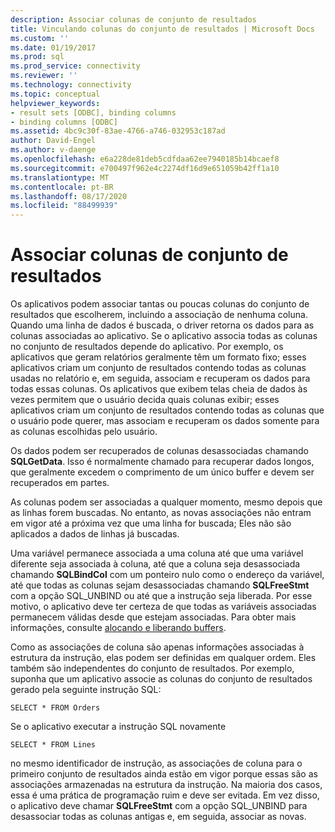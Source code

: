 ```yaml
---
description: Associar colunas de conjunto de resultados
title: Vinculando colunas do conjunto de resultados | Microsoft Docs
ms.custom: ''
ms.date: 01/19/2017
ms.prod: sql
ms.prod_service: connectivity
ms.reviewer: ''
ms.technology: connectivity
ms.topic: conceptual
helpviewer_keywords:
- result sets [ODBC], binding columns
- binding columns [ODBC]
ms.assetid: 4bc9c30f-83ae-4766-a746-032953c187ad
author: David-Engel
ms.author: v-daenge
ms.openlocfilehash: e6a228de81deb5cdfdaa62ee7940185b14bcaef8
ms.sourcegitcommit: e700497f962e4c2274df16d9e651059b42ff1a10
ms.translationtype: MT
ms.contentlocale: pt-BR
ms.lasthandoff: 08/17/2020
ms.locfileid: "88499939"
---
```

# <a name="binding-result-set-columns"></a>Associar colunas de conjunto de resultados
Os aplicativos podem associar tantas ou poucas colunas do conjunto de resultados que escolherem, incluindo a associação de nenhuma coluna. Quando uma linha de dados é buscada, o driver retorna os dados para as colunas associadas ao aplicativo. Se o aplicativo associa todas as colunas no conjunto de resultados depende do aplicativo. Por exemplo, os aplicativos que geram relatórios geralmente têm um formato fixo; esses aplicativos criam um conjunto de resultados contendo todas as colunas usadas no relatório e, em seguida, associam e recuperam os dados para todas essas colunas. Os aplicativos que exibem telas cheia de dados às vezes permitem que o usuário decida quais colunas exibir; esses aplicativos criam um conjunto de resultados contendo todas as colunas que o usuário pode querer, mas associam e recuperam os dados somente para as colunas escolhidas pelo usuário.  
  
 Os dados podem ser recuperados de colunas desassociadas chamando **SQLGetData**. Isso é normalmente chamado para recuperar dados longos, que geralmente excedem o comprimento de um único buffer e devem ser recuperados em partes.  
  
 As colunas podem ser associadas a qualquer momento, mesmo depois que as linhas forem buscadas. No entanto, as novas associações não entram em vigor até a próxima vez que uma linha for buscada; Eles não são aplicados a dados de linhas já buscadas.  
  
 Uma variável permanece associada a uma coluna até que uma variável diferente seja associada à coluna, até que a coluna seja desassociada chamando **SQLBindCol** com um ponteiro nulo como o endereço da variável, até que todas as colunas sejam desassociadas chamando **SQLFreeStmt** com a opção SQL_UNBIND ou até que a instrução seja liberada. Por esse motivo, o aplicativo deve ter certeza de que todas as variáveis associadas permanecem válidas desde que estejam associadas. Para obter mais informações, consulte [alocando e liberando buffers](../../../odbc/reference/develop-app/allocating-and-freeing-buffers.md).  
  
 Como as associações de coluna são apenas informações associadas à estrutura da instrução, elas podem ser definidas em qualquer ordem. Eles também são independentes do conjunto de resultados. Por exemplo, suponha que um aplicativo associe as colunas do conjunto de resultados gerado pela seguinte instrução SQL:  
  
```  
SELECT * FROM Orders  
```  
  
 Se o aplicativo executar a instrução SQL novamente  
  
```  
SELECT * FROM Lines  
```  
  
 no mesmo identificador de instrução, as associações de coluna para o primeiro conjunto de resultados ainda estão em vigor porque essas são as associações armazenadas na estrutura da instrução. Na maioria dos casos, essa é uma prática de programação ruim e deve ser evitada. Em vez disso, o aplicativo deve chamar **SQLFreeStmt** com a opção SQL_UNBIND para desassociar todas as colunas antigas e, em seguida, associar as novas.
